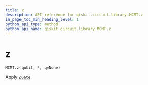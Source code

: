```yaml
---
title: z
description: API reference for qiskit.circuit.library.MCMT.z
in_page_toc_min_heading_level: 1
python_api_type: method
python_api_name: qiskit.circuit.library.MCMT.z
---
```


# z

<span id="qiskit.circuit.library.MCMT.z" />

`MCMT.z(qubit, *, q=None)`

Apply [`ZGate`](qiskit.circuit.library.ZGate "qiskit.circuit.library.ZGate").

